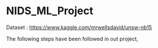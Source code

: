 # NIDS_ML_Project

Dataset : https://www.kaggle.com/mrwellsdavid/unsw-nb15 

The following steps have been followed in out project,

